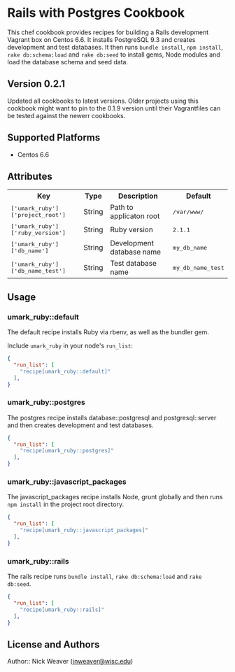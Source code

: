 # Rails with Postgres Cookbook

This chef cookbook provides recipes for building a Rails development Vagrant box on Centos 6.6. It installs PostgreSQL 9.3 and creates development and test databases. It then runs `bundle install`, `npm install`, `rake db:schema:load` and `rake db:seed` to install gems, Node modules and load the database schema and seed data.

## Version 0.2.1

Updated all cookbooks to latest versions. Older projects using this cookbook might want to pin to the 0.1.9 version until their Vagrantfiles can be tested against the newerr cookbooks.

## Supported Platforms

* Centos 6.6

## Attributes

<table>
  <tr>
    <th>Key</th>
    <th>Type</th>
    <th>Description</th>
    <th>Default</th>
  </tr>
  <tr>
    <td><tt>['umark_ruby']['project_root']</tt></td>
    <td>String</td>
    <td>Path to applicaton root</td>
    <td><tt>/var/www/</tt></td>
  </tr>
  <tr>
    <td><tt>['umark_ruby']['ruby_version']</tt></td>
    <td>String</td>
    <td>Ruby version</td>
    <td><tt>2.1.1</tt></td>
  </tr>
  <tr>
    <td><tt>['umark_ruby']['db_name']</tt></td>
    <td>String</td>
    <td>Development database name</td>
    <td><tt>my_db_name</tt></td>
  </tr>
  <tr>
    <td><tt>['umark_ruby']['db_name_test']</tt></td>
    <td>String</td>
    <td>Test database name</td>
    <td><tt>my_db_name_test</tt></td>
  </tr>
</table>

## Usage

### umark_ruby::default

The default recipe installs Ruby via rbenv, as well as the bundler gem. 

Include `umark_ruby` in your node's `run_list`:

```json
{
  "run_list": [
    "recipe[umark_ruby::default]"
  ],
}
```

### umark_ruby::postgres

The postgres recipe installs database::postgresql and postgresql::server and then creates development and test databases.

```json
{
  "run_list": [
    "recipe[umark_ruby::postgres]"
  ],
}
```

### umark_ruby::javascript_packages

The javascript_packages recipe installs Node, grunt globally and then runs `npm install` in the project root directory.

```json
{
  "run_list": [
    "recipe[umark_ruby::javascript_packages]"
  ],
}
```

### umark_ruby::rails

The rails recipe runs `bundle install`, `rake db:schema:load` and `rake db:seed`.

```json
{
  "run_list": [
    "recipe[umark_ruby::rails]"
  ],
}
```

## License and Authors

Author:: Nick Weaver (jnweaver@wisc.edu)

